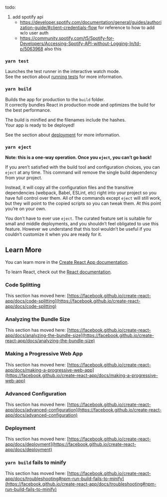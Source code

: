 <!-- music visualized - the concept
    user searches youtube for a song. the song/lyrics/words to the video is then represented in some visual way using d3
    - graphing relationship of words (cant remember which one that was)
    - word cloud
    - regional words? on a map, see where certain words are used most frequently (would need another api)
    - some pretty art that's made from it somehow? p5.js would work  think. this videos would have it https://www.youtube.com/playlist?list=PLRqwX-V7Uu6YxDKpFzf_2D84p0cyk4T7X
                            this one too https://www.youtube.com/playlist?list=PLRqwX-V7Uu6a343yZ_JcPzIric4SOGqMZ
-->

<!-- using react
    when user senter the app, see bar to search video/song on youtube, it pops up with the options, user selects one.
    next is dropdown of what they want to see using the words of the video
-->

<!-- and add the kanye rest api as a fun addition -->

todo:
1. add spotify api
    - https://developer.spotify.com/documentation/general/guides/authorization-guide/#client-credentials-flow for reference to how to add w/o user auth
    - https://community.spotify.com/t5/Spotify-for-Developers/Accessing-Spotify-API-without-Logging-In/td-p/5063968 also this

















### `yarn test`

Launches the test runner in the interactive watch mode.\
See the section about [running tests](https://facebook.github.io/create-react-app/docs/running-tests) for more information.

### `yarn build`

Builds the app for production to the `build` folder.\
It correctly bundles React in production mode and optimizes the build for the best performance.

The build is minified and the filenames include the hashes.\
Your app is ready to be deployed!

See the section about [deployment](https://facebook.github.io/create-react-app/docs/deployment) for more information.

### `yarn eject`

**Note: this is a one-way operation. Once you `eject`, you can’t go back!**

If you aren’t satisfied with the build tool and configuration choices, you can `eject` at any time. This command will remove the single build dependency from your project.

Instead, it will copy all the configuration files and the transitive dependencies (webpack, Babel, ESLint, etc) right into your project so you have full control over them. All of the commands except `eject` will still work, but they will point to the copied scripts so you can tweak them. At this point you’re on your own.

You don’t have to ever use `eject`. The curated feature set is suitable for small and middle deployments, and you shouldn’t feel obligated to use this feature. However we understand that this tool wouldn’t be useful if you couldn’t customize it when you are ready for it.

## Learn More

You can learn more in the [Create React App documentation](https://facebook.github.io/create-react-app/docs/getting-started).

To learn React, check out the [React documentation](https://reactjs.org/).

### Code Splitting

This section has moved here: [https://facebook.github.io/create-react-app/docs/code-splitting](https://facebook.github.io/create-react-app/docs/code-splitting)

### Analyzing the Bundle Size

This section has moved here: [https://facebook.github.io/create-react-app/docs/analyzing-the-bundle-size](https://facebook.github.io/create-react-app/docs/analyzing-the-bundle-size)

### Making a Progressive Web App

This section has moved here: [https://facebook.github.io/create-react-app/docs/making-a-progressive-web-app](https://facebook.github.io/create-react-app/docs/making-a-progressive-web-app)

### Advanced Configuration

This section has moved here: [https://facebook.github.io/create-react-app/docs/advanced-configuration](https://facebook.github.io/create-react-app/docs/advanced-configuration)

### Deployment

This section has moved here: [https://facebook.github.io/create-react-app/docs/deployment](https://facebook.github.io/create-react-app/docs/deployment)

### `yarn build` fails to minify

This section has moved here: [https://facebook.github.io/create-react-app/docs/troubleshooting#npm-run-build-fails-to-minify](https://facebook.github.io/create-react-app/docs/troubleshooting#npm-run-build-fails-to-minify)
